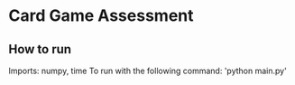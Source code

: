 # Card Game Assessment 
## How to run

Imports: numpy, time
To run with the following command:
'python main.py'
